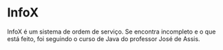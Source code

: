 # InfoX
InfoX é um sistema de ordem de serviço. Se encontra incompleto e o que está feito, foi seguindo o curso de Java do professor José de Assis.
